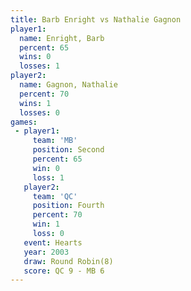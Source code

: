 ```yaml
---
title: Barb Enright vs Nathalie Gagnon
player1:                
  name: Enright, Barb   
  percent: 65           
  wins: 0               
  losses: 1             
player2:                
  name: Gagnon, Nathalie
  percent: 70           
  wins: 1               
  losses: 0             
games:
 - player1:          
     team: 'MB'      
     position: Second
     percent: 65     
     win: 0          
     loss: 1         
   player2:          
     team: 'QC'      
     position: Fourth
     percent: 70     
     win: 1          
     loss: 0         
   event: Hearts       
   year: 2003          
   draw: Round Robin(8)
   score: QC 9 - MB 6  
---
```

